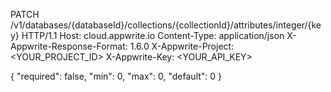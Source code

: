PATCH /v1/databases/{databaseId}/collections/{collectionId}/attributes/integer/{key} HTTP/1.1
Host: cloud.appwrite.io
Content-Type: application/json
X-Appwrite-Response-Format: 1.6.0
X-Appwrite-Project: <YOUR_PROJECT_ID>
X-Appwrite-Key: <YOUR_API_KEY>

{
  "required": false,
  "min": 0,
  "max": 0,
  "default": 0
}
